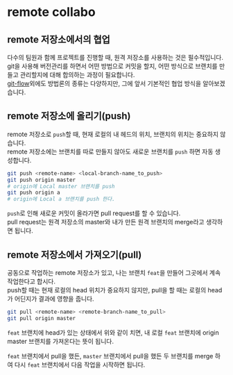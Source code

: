 # remote collabo

## remote 저장소에서의 협업
다수의 팀원과 함께 프로젝트를 진행할 때, 원격 저장소를 사용하는 것은 필수적입니다.  
git을 사용해 버전관리를 하면서 어떤 방법으로 커밋을 할지, 어떤 방식으로 브랜치를 만들고 관리할지에 대해 합의하는 과정이 필요합니다.  
[git-flow](https://jeffkreeftmeijer.com/git-flow/)외에도 방법론의 종류는 다양하지만, 그에 앞서 기본적인 협업 방식을 알아보겠습니다.  

## remote 저장소에 올리기(push)
remote 저장소로 `push`할 때, 현재 로컬의 내 헤드의 위치, 브랜치의 위치는 중요하지 않습니다.  
remote 저장소에는 브랜치를 따로 만들지 않아도 새로운 브랜치를 `push` 하면 자동 생성합니다.  

```bash
git push <remote-name> <local-branch-name_to_push>
git push origin master
# origin에 Local master 브랜치를 push
git push origin a
# origin에 Local a 브랜치를 push 한다.
```

`push`로 인해 새로운 커밋이 올라가면 pull request를 할 수 있습니다.  
pull request는 원격 저장소의 master와 내가 만든 원격 브랜치의 merge라고 생각하면 됩니다.


## remote 저장소에서 가져오기(pull)
공동으로 작업하는 remote 저장소가 있고, 나는 브랜치 `feat`을 만들어 그곳에서 계속 작업한다고 합시다.  
push할 때는 현재 로컬의 head 위치가 중요하지 않지만, pull을 할 때는 로컬의 head가 어딘지가 결과에 영향을 줍니다.  

```bash
git pull <remote-name> <remote-branch-name_to_pull>
git pull origin master
```
`feat` 브랜치에 head가 있는 상태에서 위와 같이 치면,
내 로컬 `feat` 브랜치에 origin master 브랜치를 가져온다는 뜻이 됩니다.  

`feat` 브랜치에서 pull을 했든, `master` 브랜치에서 pull을 했든 두 브랜치를 merge 하여 다시 `feat` 브랜치에서 다음 작업을 시작하면 됩니다.